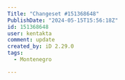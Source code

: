 ```yaml
---
Title: "Changeset #151368648"
PublishDate: "2024-05-15T15:56:18Z"
id: 151368648
user: kentakta
comment: update
created_by: iD 2.29.0
tags:
  - Montenegro

---
```

